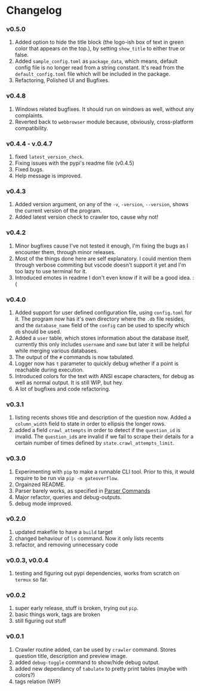 # Changelog

### v0.5.0

1. Added option to hide the title block (the logo-ish box of text in green color that appears on the top.), by setting `show_title` to either true or false.
2. Added `sample_config.toml` as `package_data`, which means, default config file is no longer read from a string constant. It's read from the `default_config.toml` file which will be included in the package.
3. Refactoring, Polished UI and Bugfixes.

### v0.4.8

1. Windows related bugfixes. It should run on windows as well, without any complaints.
2. Reverted back to `webbrowser` module because, obviously, cross-platform compatibility.

### v0.4.4 - v.0.4.7

1. fixed `latest_version_check`.
2. Fixing issues with the pypi's readme file (v0.4.5)
3. Fixed bugs.
4. Help message is improved.

### v0.4.3

1. Added version argument, on any of the `-v`, `-version`, `--version`, shows the current version of the program.
2. Added latest version check to crawler too, cause why not!

### v0.4.2

1. Minor bugfixes cause I've not tested it enough, I'm fixing the bugs as I encounter them, through minor releases.
2. Most of the things done here are self explanatory. I could mention them through verbose commiting but vscode doesn't support it yet and I'm too lazy to use terminal for it.
3. Introduced emotes in readme I don't even know if it will be a good idea. :(

### v0.4.0

1. Added support for user defined configuration file, using `config.toml` for it. The program now has it's own directory where the `.db` file resides, and the `database_name` field of the `config` can be used to specify which `db` should be used.
2. Added a `user` table, which stores information about the database itself, currently this only includes `username` and `name` but later it will be helpful while merging various databases.
3. The output of the `#` commands is now tabulated.
4. Logger now has `t` parameter to quickly debug whether if a point is reachable during execution.
5. Introduced colors for the text with ANSI escape characters, for debug as well as normal output. It is still WIP, but hey.
6. A lot of bugfixes and code refactoring.

### v0.3.1

1. listing recents shows title and description of the question now. Added a `column_width` field to state in order to ellipsis the longer rows.
2. added a field `crawl_attempts` in order to detect if the `question_id` is invalid. The `question_id`s are invalid if we fail to scrape their details for a certain number of times defined by `state.crawl_attempts_limit`.

### v0.3.0

1. Experimenting with `pip` to make a runnable CLI tool. Prior to this, it would require to be run via `pip -m gateoverflow`.
2. Orgainzed README.
3. Parser barely works, as specified in [Parser Commands](./README.md#usage)
4. Major refactor, queries and debug-outputs.
5. debug mode improved.

### v0.2.0

1. updated makefile to have a `build` target
2. changed behaviour of `ls` command. Now it only lists recents
3. refactor, and removing unnecessary code

### v0.0.3, v0.0.4

1. testing and figuring out pypi dependencies, works from scratch on `termux` so far.

### v0.0.2

1. super early release, stuff is broken, trying out `pip`.
2. basic things work, tags are broken
3. still figuring out stuff

### v0.0.1

1. Crawler routine added, can be used by `crawler` command. Stores question title, description and preview image.
2. added `debug-toggle` command to show/hide debug output.
3. added new dependancy of `tabulate` to pretty print tables (maybe with colors?)
4. tags relation (WIP)
